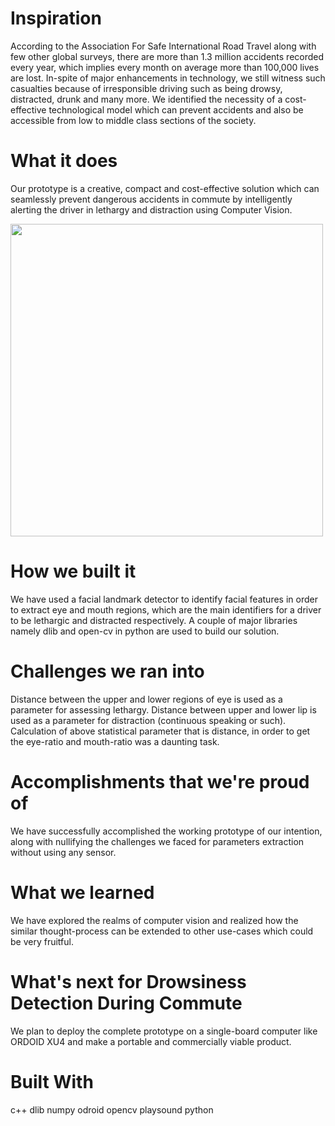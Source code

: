 # Inspiration
According to the Association For Safe International Road Travel along with few other global surveys, there are more than 1.3 million accidents recorded every year, which implies every month on average more than 100,000 lives are lost. In-spite of major enhancements in technology, we still witness such casualties because of irresponsible driving such as being drowsy, distracted, drunk and many more. We identified the necessity of a cost-effective technological model which can prevent accidents and also be accessible from low to middle class sections of the society.

# What it does
Our prototype is a creative, compact and cost-effective solution which can seamlessly prevent dangerous accidents in commute by intelligently alerting the driver in lethargy and distraction using Computer Vision.

<img src="https://imgur.com/bzGNlQg.jpg" width="500" />

# How we built it
We have used a facial landmark detector to identify facial features in order to extract eye and mouth regions, which are the main identifiers for a driver to be lethargic and distracted respectively. A couple of major libraries namely dlib and open-cv in python are used to build our solution.

# Challenges we ran into
Distance between the upper and lower regions of eye is used as a parameter for assessing lethargy. Distance between upper and lower lip is used as a parameter for distraction (continuous speaking or such). Calculation of above statistical parameter that is distance, in order to get the eye-ratio and mouth-ratio was a daunting task.

# Accomplishments that we're proud of
We have successfully accomplished the working prototype of our intention, along with nullifying the challenges we faced for parameters extraction without using any sensor.

# What we learned
We have explored the realms of computer vision and realized how the similar thought-process can be extended to other use-cases which could be very fruitful.

# What's next for Drowsiness Detection During Commute
We plan to deploy the complete prototype on a single-board computer like ORDOID XU4 and make a portable and commercially viable product.

# Built With
c++
dlib
numpy
odroid
opencv
playsound
python
